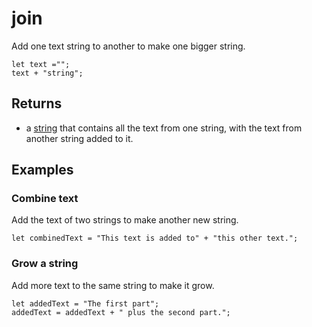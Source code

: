 # join

Add one text string to another to make one bigger string.

```block
let text ="";
text + "string";
```

## Returns

* a [string](/types/string) that contains all the text from one string, with the text from another string added to it.

## Examples

### Combine text

Add the text of two strings to make another new string.

```blocks
let combinedText = "This text is added to" + "this other text.";
```
### Grow a string

Add more text to the same string to make it grow.

```blocks
let addedText = "The first part";
addedText = addedText + " plus the second part."; 
```
